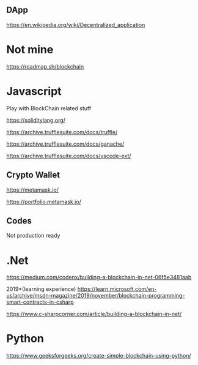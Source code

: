 ## DApp

https://en.wikipedia.org/wiki/Decentralized_application

# Not mine
https://roadmap.sh/blockchain

# Javascript

Play with BlockChain related stuff

https://soliditylang.org/

https://archive.trufflesuite.com/docs/truffle/

https://archive.trufflesuite.com/docs/ganache/

https://archive.trufflesuite.com/docs/vscode-ext/

## Crypto Wallet

https://metamask.io/

https://portfolio.metamask.io/

## Codes

Not production ready

# .Net
https://medium.com/codenx/building-a-blockchain-in-net-06f5e3481aab

2019*(learning experience)
https://learn.microsoft.com/en-us/archive/msdn-magazine/2019/november/blockchain-programming-smart-contracts-in-csharp

https://www.c-sharpcorner.com/article/building-a-blockchain-in-net/


# Python
https://www.geeksforgeeks.org/create-simple-blockchain-using-python/

